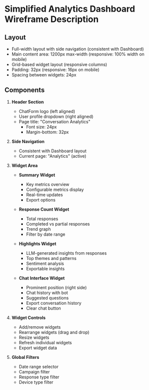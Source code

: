 # Simplified Analytics Dashboard Wireframe Description

## Layout
- Full-width layout with side navigation (consistent with Dashboard)
- Main content area: 1200px max-width (responsive: 100% width on mobile)
- Grid-based widget layout (responsive columns)
- Padding: 32px (responsive: 16px on mobile)
- Spacing between widgets: 24px

## Components
1. **Header Section**
   - ChatForm logo (left aligned)
   - User profile dropdown (right aligned)
   - Page title: "Conversation Analytics"
     - Font size: 24px
     - Margin-bottom: 32px

2. **Side Navigation**
   - Consistent with Dashboard layout
   - Current page: "Analytics" (active)

3. **Widget Area**
   - **Summary Widget**
     - Key metrics overview
     - Configurable metrics display
     - Real-time updates
     - Export options

   - **Response Count Widget**
     - Total responses
     - Completed vs partial responses
     - Trend graph
     - Filter by date range

   - **Highlights Widget**
     - LLM-generated insights from responses
     - Top themes and patterns
     - Sentiment analysis
     - Exportable insights

   - **Chat Interface Widget**
     - Prominent position (right side)
     - Chat history with bot
     - Suggested questions
     - Export conversation history
     - Clear chat button

4. **Widget Controls**
   - Add/remove widgets
   - Rearrange widgets (drag and drop)
   - Resize widgets
   - Refresh individual widgets
   - Export widget data

5. **Global Filters**
   - Date range selector
   - Campaign filter
   - Response type filter
   - Device type filter
